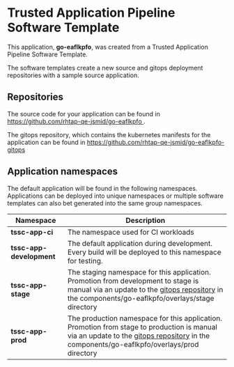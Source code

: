 # Trusted Application Pipeline Software Template

This application, **go-eaflkpfo**, was created from a Trusted Application Pipeline Software Template.

The software templates create a new source and gitops deployment repositories with a sample source application. 

## Repositories

The source code for your application can be found in [https://github.com/rhtap-qe-jsmid/go-eaflkpfo ](https://github.com/rhtap-qe-jsmid/go-eaflkpfo ).
 
The gitops repository, which contains the kubernetes manifests for the application can be found in 
[https://github.com/rhtap-qe-jsmid/go-eaflkpfo-gitops ](https://github.com/rhtap-qe-jsmid/go-eaflkpfo-gitops ) 

## Application namespaces 

The default application will be found in the following namespaces. Applications can be deployed into unique namespaces or multiple software templates can also bet generated into the same group namespaces.  

|  Namespace   |  Description   |  
| -------- | -------- |
| **tssc-app-ci** | The namespace used for CI workloads |
| **tssc-app-development** | The default application during development. Every build will be deployed to this namespace for testing. |
| **tssc-app-stage** | The staging namespace for this application. Promotion from development to stage is manual via an update to the [gitops repository](https://github.com/rhtap-qe-jsmid/go-eaflkpfo-gitops ) in the components/go-eaflkpfo/overlays/stage directory |
| **tssc-app-prod** | The production namespace for this application. Promotion from stage to production is manual via an update to the [gitops repository](https://github.com/rhtap-qe-jsmid/go-eaflkpfo-gitops ) in the components/go-eaflkpfo/overlays/prod directory |